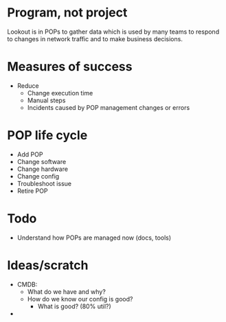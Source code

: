 # Program, not project

Lookout is in POPs to gather data which is used by many teams to respond to
changes in network traffic and to make business decisions.

# Measures of success

  - Reduce
    - Change execution time
    - Manual steps
    - Incidents caused by POP management changes or errors

# POP life cycle

  - Add POP
  - Change software
  - Change hardware
  - Change config
  - Troubleshoot issue
  - Retire POP

# Todo

  - Understand how POPs are managed now (docs, tools)

# Ideas/scratch

  - CMDB: 
    - What do we have and why?
    - How do we know our config is good?
      - What is good? (80% util?)
  - 

